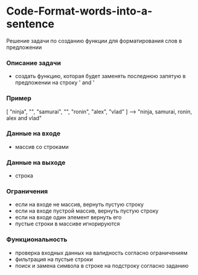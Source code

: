 # Code-Format-words-into-a-sentence

Решение задачи по созданию функции для форматирования слов в предложении

### Описание задачи
- создать функцию, которая будет заменять последнюю запятую в предложении на строку ' and '
### Пример
[ "ninja", "", "samurai", "", "ronin", "alex", "vlad" ]   -->   "ninja, samurai, ronin, alex and vlad"
### Данные на входе
- массив со строками
### Данные на выходе
- строка
### Ограничения
- если на входе не массив, вернуть пустую строку
- если на входе пустрой массив, вернуть пустую строку
- если на входе один элемент вернуть его
- пустые строки в массиве игнорируются
### Функциональность
- проверка входных данных на валидность согласно ограничениям
- фильтрация на пустые строки
- поиск и замена символа в строке на подстроку согласно заданию
